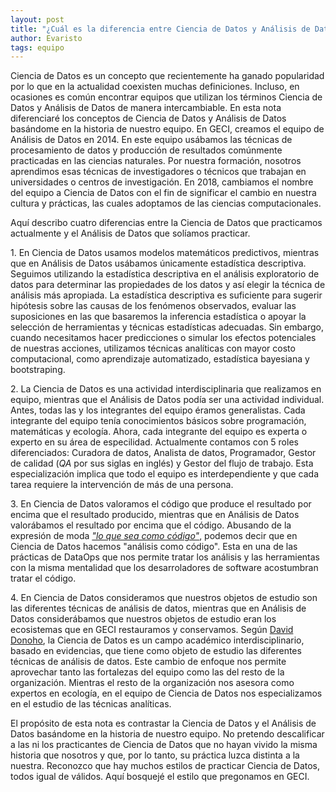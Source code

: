 ```yaml
---
layout: post
title: "¿Cuál es la diferencia entre Ciencia de Datos y Análisis de Datos?"
author: Evaristo
tags: equipo
---
```


Ciencia de Datos es un concepto que recientemente ha ganado popularidad por lo que en la actualidad
coexisten muchas definiciones. Incluso, en ocasiones es común encontrar equipos que utilizan los
términos Ciencia de Datos y Análisis de Datos de manera intercambiable. En esta nota diferenciaré
los conceptos de Ciencia de Datos y Análisis de Datos basándome en la historia de nuestro equipo. En
GECI, creamos el equipo de Análisis de Datos en 2014. En este equipo usábamos las técnicas de
procesamiento de datos y producción de resultados comúnmente practicadas en las ciencias naturales.
Por nuestra formación, nosotros aprendimos esas técnicas de investigadores o técnicos que trabajan
en universidades o centros de investigación. En 2018, cambiamos el nombre del equipo a Ciencia de
Datos con el fin de significar el cambio en nuestra cultura y prácticas, las cuales adoptamos de las
ciencias computacionales.

Aquí describo cuatro diferencias entre la Ciencia de Datos que practicamos actualmente y el Análisis
de Datos que solíamos practicar.

1\. En Ciencia de Datos usamos modelos matemáticos predictivos, mientras que en Análisis de Datos
usábamos únicamente estadística descriptiva. Seguimos utilizando la estadística descriptiva en el
análisis exploratorio de datos para determinar las propiedades de los datos y así elegir la técnica
de análisis más apropiada. La estadística descriptiva es suficiente para sugerir hipótesis sobre las
causas de los fenómenos observados, evaluar las suposiciones en las que basaremos la inferencia
estadística o apoyar la selección de herramientas y técnicas estadísticas adecuadas. Sin embargo,
cuando necesitamos hacer predicciones o simular los efectos potenciales de nuestras acciones,
utilizamos técnicas analíticas con mayor costo computacional, como aprendizaje automatizado,
estadística bayesiana y bootstraping.

2\. La Ciencia de Datos es una actividad interdisciplinaria que realizamos en equipo, mientras que
el Análisis de Datos podía ser una actividad individual. Antes, todas las y los integrantes del
equipo éramos generalistas. Cada integrante del equipo tenía conocimientos básicos sobre
programación, matemáticas y ecología. Ahora, cada integrante del equipo es experta o experto en su
área de especilidad. Actualmente contamos con 5 roles diferenciados: Curadora de datos, Analista de
datos, Programador, Gestor de calidad (_QA_ por sus siglas en inglés) y Gestor del flujo de trabajo.
Esta especialización implica que todo el equipo es interdependiente y que cada tarea requiere la
intervención de más de una persona.

3\. En Ciencia de Datos valoramos el código que produce el resultado por encima que el resultado
producido, mientras que en Análisis de Datos valorábamos el resultado por encima que el código.
Abusando de la expresión de moda [_"lo que sea como
código"_](https://hackernoon.com/everything-as-code-explained-0ibg32a3), podemos decir que en
Ciencia de Datos hacemos "análisis como código". Esta en una de las prácticas de DataOps que nos
permite tratar los análisis y las herramientas con la misma mentalidad que los desarroladores de
software acostumbran tratar el código.

4\. En Ciencia de Datos consideramos que nuestros objetos de estudio son las diferentes técnicas de
análisis de datos, mientras que en Análisis de Datos considerábamos que nuestros objetos de estudio
eran los ecosistemas que en GECI restauramos y conservamos. Según [David
Donoho](https://doi.org/10.1080/10618600.2017.1384734), la Ciencia de Datos es un campo académico
interdisciplinario, basado en evidencias, que tiene como objeto de estudio las diferentes técnicas
de análisis de datos. Este cambio de enfoque nos permite aprovechar tanto las fortalezas del equipo
como las del resto de la organización. Mientras el resto de la organización nos asesora como
expertos en ecología, en el equipo de Ciencia de Datos nos especializamos en el estudio de las
técnicas analíticas.

El propósito de esta nota es contrastar la Ciencia de Datos y el Análisis de Datos basándome en la
historia de nuestro equipo. No pretendo descalificar a las ni los practicantes de Ciencia de Datos
que no hayan vivido la misma historia que nosotros y que, por lo tanto, su práctica luzca distinta a
la nuestra. Reconozco que hay muchos estilos de practicar Ciencia de Datos, todos igual de válidos.
Aquí bosquejé el estilo que pregonamos en GECI.
